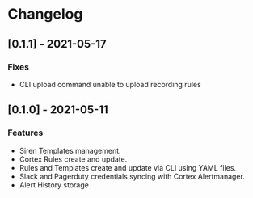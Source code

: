 # Changelog

## [0.1.1] - 2021-05-17

### Fixes

- CLI upload command unable to upload recording rules

## [0.1.0] - 2021-05-11

### Features

- Siren Templates management.
- Cortex Rules create and update.
- Rules and Templates create and update via CLI using YAML files.
- Slack and Pagerduty credentials syncing with Cortex Alertmanager.
- Alert History storage
